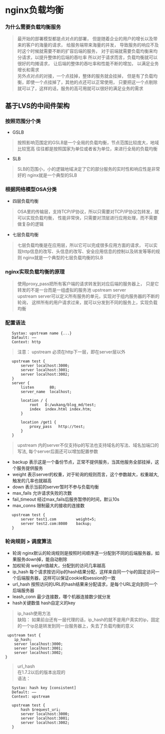# nginx负载均衡

### 为什么需要负载均衡服务
> 最开始的部署模型都是点对点的部署，
  但是随着企业的用户的增长以及带来的客户的海量的请求，
  给服务端带来海量的并发，
  导致服务的响应不及时这个时候就需要不断的扩容后端的服务，
  对于前端就需要负载均衡来均分请求，以提升整体的后端的吞吐率
  所以对于请求而言，负载均衡就可以很好的均摊请求，
  让后端的整体的吞吐率和性能不断的增加，
  以满足业务增长和需求  
> 另外点对点的对接，一个点挂掉，整体的服务就会挂掉，
  但是有了负载均衡，即使一个点挂掉了，其他的点还可以正常使用，
  只要把这一个点剔除就可以了，这样的话，服务的高可用就可以很好的满足业务的需求
## 基于LVS的中间件架构  
### 按照范围分个类
 * GSLB
 > 按照影响范围定的GSLB是一个全局的负载均衡，节点范围比较庞大，地域比较宽高
   往往都是按照国家为单位或者省为单位，来进行全局的负载均衡
 * SLB
 > SLB的范围小，小的逻辑地域决定了它的部分服务的实时性和响应性是非常好的
   nginx就是一个典型的SLB
### 根据网络模型OSA分类
 * 四层负载均衡
 > OSA里的传输层，支持TCP/IP协议，所以只需要对TCP/IP协议包转发，就可以实现负载均衡，
   性能非常快，只需要对顶层进行应用处理，而不需要做复杂的逻辑
 * 七层负载均衡
 > 七层负载均衡是在应用层，所以它可以完成很多应用方面的请求，
   可以实现http信息的改写、头信息的改写、安全应用信息的控制以及转发等等的规则
   nginx就是一个典型的七层负载均衡的SLB
 
### nginx实现负载均衡的原理
 > 使用proxy_pass把所有客户端的请求转发到对应后端的服务器上，
   只是它转发的不是一台而是一组虚拟的服务池  upstream server   
   upstream server可以定义所有服务的单元，实现对于组内服务器的不断的轮询，
   这样所有的用户请求过来，就可以分发到不同的服务上，实现负载均衡
   
### 配置语法
 ```
    Systax: upstream name {...}
    Dafault: ——
    Context: http
 ```
 > 注意：  upstream 必须在http下一层，即在server层以外
 ```
    upstream test {
        server localhost:3000;
        server localhost:3001;
        server localhost:3002;
    }
    server {
        listen       80;
        server_name  localhost;
        
        location / {
            root   D:/wukang/blog_md/test;
            index  index.html index.htm;
        }

        location /get1 {
            proxy_pass   http://test;
        }
    }
 ```
 > upstream 内的server不仅支持ip的写法也支持域名的写法、域名加端口的写法,
   每个server后面还可以增加配置参数
   * backup        表示这是一个备份节点，正常不提供服务，当其他服务全部挂掉，这个服务提供服务
   * weight        表示server的权重，对于轮询的规则而言，这个参数越大，权重越大,触发的几率也就越高
   * down          表示当前的server暂时不参与负载均衡
   * max_fails     允许请求失败的次数
   * fail_timeout  经过max_fails后服务暂停的时间，默认10s
   * max_conns     限制最大的接收的连接数
 ```
    upstream test {
        server test1.com         weight=5;
        server test2.com:8080    backup;
    }
 ```
### 轮询规则 > 调度算法
 * 轮询         nginx默认的轮询规则是按照时间顺序逐一分配到不同的后端服务器，如果服务down掉，能自动剔除  
 * 加权轮询     weight值越大，分配到的访问几率越高
 * ip_hash     每个请求按访问ip的hash结果分配，这样来自同一个ip的固定访问一个后端服务器，这样可以保证cookie和session的一致
 * url_hash    按照访问的URL的hash结果来分配请求，是每个URL定向到同一个后端服务器
 * leash_conn  最少连接数，哪个机器连接数少就分发
 * hash关键数值 hash自定义的key
 > ip_hash使用方法  
   缺陷： 如果前台还有一层代理的话，ip_hash的就不是用户真实的ip，固定的一个ip总是转发到同一台服务器上，失去了负载均衡的意义
 ```
  upstream test {
     ip_hash;
     server localhost:3000;
     server localhost:3001;
     server localhost:3002;
 }
 ```  
 > url_hash   
   在1.7.2以后的版本出现的  
   语法：  
 ```
    Systax: hash key [consistent]
    Default: ——
    Context: upstream
 ```
 ```
    upstream test {
        hash $request_uri;
        server localhost:3000;
        server localhost:3001;
        server localhost:3002;
    }
 ```
  
